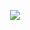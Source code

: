 <p align="center">
  <a href="https://github.com/kittinan/spotify-github-profile">
    <img src="https://spotify-github-profile.kittinanx.com/api/view?uid=4hzitgzddspxu4u4ddp4ospzv&cover_image=true&theme=default&show_offline=false&background_color=121212&interchange=false&profanity=false&bar_color=cf9ee6">
  </a>
</p>
